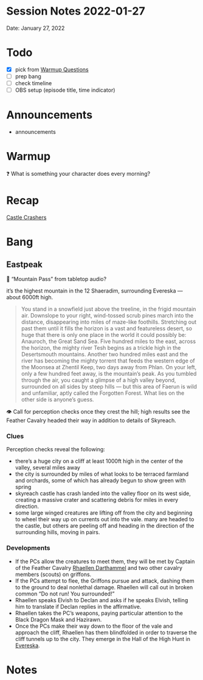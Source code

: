# Session Notes 2022-01-27

Date: January 27, 2022

# Todo

- [x]  pick from [Warmup Questions](../%F0%9F%A7%B0%20Toolbox/%E2%9D%93%20Warmup%20Questions.md)
- [ ]  prep bang
- [ ]  check timeline
- [ ]  OBS setup (episode title, time indicator)

# Announcements

- announcements

# Warmup

<aside>
❓ What is something your character does every morning?

</aside>

# Recap

[Castle Crashers](../Adventure%20Log/%F0%9F%8F%97%EF%B8%8F%20Castle%20Crashers.md) 

# Bang

## Eastpeak

<aside>
🎵 “Mountain Pass” from tabletop audio?

</aside>

it’s the highest mountain in the 12 Shaeradim, surrounding Evereska — about 6000ft high.

> You stand in a snowfield just above the treeline, in the frigid mountain air. Downslope to your right, wind-tossed scrub pines march into the distance, disappearing into miles of maze-like foothills. Stretching out past them until it fills the horizon is a vast and featureless desert, so huge that there is only one place in the world it could possibly be: Anauroch, the Great Sand Sea. Five hundred miles to the east, across the horizon, the mighty river Tesh begins as a trickle high in the Desertsmouth mountains. Another two hundred miles east and the river has becoming the mighty torrent that feeds the western edge of the Moonsea at Zhentil Keep, two days away from Phlan. On your left, only a few hundred feet away, is the mountain’s peak. As you tumbled through the air, you caught a glimpse of a high valley beyond, surrounded on all sides by steep hills — but this area of Faerun is wild and unfamiliar, aptly called the Forgotten Forest. What lies on the other side is anyone’s guess.
> 

<aside>
👁️ Call for perception checks once they crest the hill; high results see the Feather Cavalry headed their way in addition to details of Skyreach.

</aside>

### Clues

Perception checks reveal the following:

- there’s a huge city on a cliff at least 1000ft high in the center of the valley, several miles away
- the city is surrounded by miles of what looks to be terraced farmland and orchards, some of which has already begun to show green with spring
- skyreach castle has crash landed into the valley floor on its west side, creating a massive crater and scattering debris for miles in every direction.
- some large winged creatures are lifting off from the city and beginning to wheel their way up on currents out into the vale. many are headed to the castle, but others are peeling off and heading in the direction of the surrounding hills, moving in pairs.

### Developments

- If the PCs allow the creatures to meet them, they will be met by Captain of the Feather Cavalry [Rhaellen Darthammel](../Characters/Rhaellen%20Darthammel.md) and two other cavalry members (scouts) on griffons.
- If the PCs attempt to flee, the Griffons pursue and attack, dashing them to the ground to deal nonlethal damage. Rhaellen will call out in broken common “Do not run! You surrounded!”
- Rhaellen speaks Elvish to Declan and asks if he speaks Elvish, telling him to translate if Declan replies in the affirmative.
- Rhaellen takes the PC’s weapons, paying particular attention to the Black Dragon Mask and Hazirawn.
- Once the PCs make their way down to the floor of the vale and approach the cliff, Rhaellen has them blindfolded in order to traverse the cliff tunnels up to the city. They emerge in the Hall of the High Hunt in [Evereska](../Adventures/%F0%9F%8C%84%20Evereska/%21index.md).

# Notes